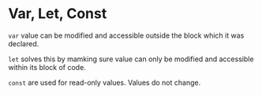 # Var, Let, Const

`var` value can be modified and accessible outside the block which it was declared.

`let` solves this by mamking sure value can only be modified and accessible within its block of code.

`const` are used for read-only values. Values do not change.
